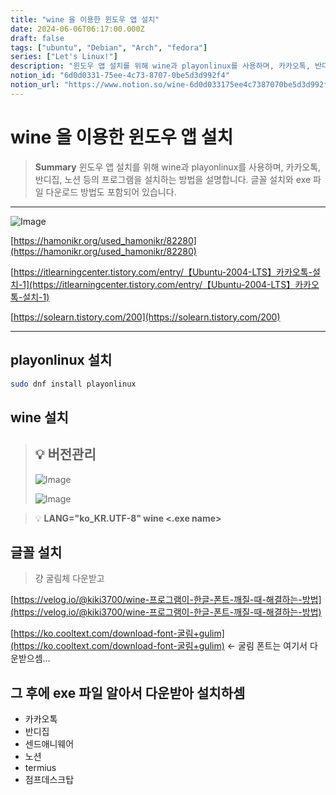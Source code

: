 ```yaml
---
title: "wine 을 이용한 윈도우 앱 설치"
date: 2024-06-06T06:17:00.000Z
draft: false
tags: ["ubuntu", "Debian", "Arch", "fedora"]
series: ["Let's Linux!"]
description: "윈도우 앱 설치를 위해 wine과 playonlinux를 사용하며, 카카오톡, 반디집, 노션 등의 프로그램을 설치하는 방법을 설명합니다. 글꼴 설치와 exe 파일 다운로드 방법도 포함되어 있습니다."
notion_id: "6d0d0331-75ee-4c73-8707-0be5d3d992f4"
notion_url: "https://www.notion.so/wine-6d0d033175ee4c7387070be5d3d992f4"
---
```


# wine 을 이용한 윈도우 앱 설치

> **Summary**
> 윈도우 앱 설치를 위해 wine과 playonlinux를 사용하며, 카카오톡, 반디집, 노션 등의 프로그램을 설치하는 방법을 설명합니다. 글꼴 설치와 exe 파일 다운로드 방법도 포함되어 있습니다.

---

![Image](https://prod-files-secure.s3.us-west-2.amazonaws.com/09ccd4d5-876c-4bba-bbdf-cc77a0a11257/12219858-1e91-4b07-820d-6a8b26fa6e41/Untitled.png?X-Amz-Algorithm=AWS4-HMAC-SHA256&X-Amz-Content-Sha256=UNSIGNED-PAYLOAD&X-Amz-Credential=ASIAZI2LB46644UDBRYE%2F20250724%2Fus-west-2%2Fs3%2Faws4_request&X-Amz-Date=20250724T115711Z&X-Amz-Expires=3600&X-Amz-Security-Token=IQoJb3JpZ2luX2VjEAMaCXVzLXdlc3QtMiJGMEQCIAOTgYZBDMLpBs6ER%2B3anYPo%2BpVA4zx51lFEwUA6duaMAiBfNjbVIQJ16GTdQMLWn7u44uQPLBzAgir6ww1G0tizLir%2FAwgsEAAaDDYzNzQyMzE4MzgwNSIMeGylWHrEw7nAp0R4KtwDxhHZVuVAJE7Az%2FFczLD8Xep%2FObKQXHlPzf9kFBBs%2BH3rVOg0k3q19adwD6ZWcc%2FykQNrHvoHUo9Kykm3Ynh8%2BwvBYrJzbv7xT9eGb0r0Jcl9YwokjYJwcaGIh8DonUA6cqU5ykrEfiVycRVSD%2BCFthXZecIR87bGmXQ%2FjdMg29lGacpbL%2FWcHLpXB%2Fp2YFZ0N58i1GWTpdrTKgS%2BOLoaCFtlul%2FCKBwBrNoz3lDMgpurX0XP%2FUGqQdIVB7DWk3fLrrkD1Ehzuw0CERNvl9G1J%2BNr9HmkR%2BxtouqItI0LhtRqa%2FbU%2B7l%2BAqG%2BRaIuqL1mB%2FZcysAFCm4LNQDYo6jsBxxKUEWm01kGvpmzRW5RmiNP53Rl4P2g15lhK8dbJXuj%2FzkNYdwLLf7ctttqvbEYLte%2BqANn7qDkx%2Bn1IVPrl45ZdvN8Nih9TLSEkh1TKTRP6shIuG2YJjmCrQo%2F47Wk7wer4IoGIQJXVE94CMPz7bLz2vMEsTVEDSs7kuHuJPGUMVJa9zXtNLtEavtbMUvlT2FY60BNPSWBXDiKRiwVAqCULr3B91goxDBEP9Yzvsrd%2BgWGRdYMtNOHOnMtmL4xQKGBIDEGFTV%2Bvh56y%2FsG5X521ZrOw81bOtMX8iAwr5uIxAY6pgHgUh1V5dTWSQOUFPpOuKjl4eWTsjKQkLoaC7u%2BvZZVcLt%2BP9fS8XhB6iNTFt%2BbeXQnyEADhI1I%2FUlluE47BH2aULxdnchF3bTOASijvy1z%2BcjgcppsoeKy51%2Buh%2B%2FQMuTz5faPJwr9S3DS6OTDMwVvFao2S9e2VdoyhbQ6akyzaYQkq5dKs11mhm8d0WEak9bgNuXPtyIohHANttLwwLdX6NCHMuiB&X-Amz-Signature=32f84fa7fae6416b479a600a8661e3d3e0c45d11ffdf7ec5e3bc219399288e88&X-Amz-SignedHeaders=host&x-amz-checksum-mode=ENABLED&x-id=GetObject)

[https://hamonikr.org/used_hamonikr/82280](https://hamonikr.org/used_hamonikr/82280)

[https://itlearningcenter.tistory.com/entry/【Ubuntu-2004-LTS】카카오톡-설치-1](https://itlearningcenter.tistory.com/entry/【Ubuntu-2004-LTS】카카오톡-설치-1)

[https://solearn.tistory.com/200](https://solearn.tistory.com/200)

---

## playonlinux 설치

```bash
sudo dnf install playonlinux
```

## wine 설치

> 💡 **버전관리**
> ---
>
> ![Image](https://prod-files-secure.s3.us-west-2.amazonaws.com/09ccd4d5-876c-4bba-bbdf-cc77a0a11257/8a9fe72e-34be-467a-b901-4518ba752ab2/a38ce55b-ac94-4cb9-a70a-5d2086e743d9.png?X-Amz-Algorithm=AWS4-HMAC-SHA256&X-Amz-Content-Sha256=UNSIGNED-PAYLOAD&X-Amz-Credential=ASIAZI2LB466VP42MYXA%2F20250724%2Fus-west-2%2Fs3%2Faws4_request&X-Amz-Date=20250724T115711Z&X-Amz-Expires=3600&X-Amz-Security-Token=IQoJb3JpZ2luX2VjEAMaCXVzLXdlc3QtMiJGMEQCIHduypYwV7G0nJ21aKi9qrAitTuKDUHn6Zdje%2FIIN0hBAiAvdAuy%2FOBwHr%2BUfAF3myUrcd9kvtwsealfoU75UBUk7Cr%2FAwgsEAAaDDYzNzQyMzE4MzgwNSIM24lNUP%2Bgo4XCdaXsKtwDOcJ3vGhPFmNs759lK5zEEnSps7NZFIpxAsUf2i3Q4%2Fg542b5GeH%2BHCE%2FjwcWOkgzpSggG6v7mVZkvMzzOvVv6L3hP5Wg2yZOY0T%2Bd0fCPWDLG3%2Fyo7mj2bjW6o2lATGHSSLJhedzhWQBVzNzkSQwMjBMHx84zUYRrcFfrZtC4GvE0Bo8M%2BN6UOXr7OfWUh8bliLdagR0GODYdi%2BEnW12ZBjtZ1j%2BoqUeWgjV0aTRn6coX%2BRdN%2FDh%2BJoGtxHUqkqeZoo16G7ynIhjxBPpOdUm4gq2BWWjBYIr30SmqQb7WK4rMUeOi0FWJ2k%2FHp%2FwKdNSGuqIk3xnVt4Z93S%2BrnlUZ8vv9kwqlO5%2BM5WMyIUAkfYyEtyjuf6%2FwfoI%2FOjT5K0XTAQSiP8wxzRO9nlNLqUPywDcnnXmvTpjyKzsiiLz%2BK2vTbS4a%2BT%2FmtP6Rur0g77AQwT6d6DDpRBfTsWRtlHaZOR4An7SS5A3l%2FSgZe9zEX1yYMiN9xMAPCRuIARl2usvqQyB%2BMv4mynCrodk5XFo2P3CpbbDj0sIr4ZRSuepxrafHHKzn6DtVGLlcbeGr0glQmYkRWJFmCbfu%2FtWDVcz1%2BuuCUV73TWhXhmOL8zfh4AwQGwb1exqV6AoGJow1JuIxAY6pgHnuA89WAS8io4ke9O4rTfUj2k8fenrWioyHIJ4WTsGyB4RkLYJNoxhtwqbKwD%2BgQAMBdpxTuHW0A%2BJ9k0y%2BRZCQkRL19GkV%2BmJqyx2Th21bE1VgETbDZ9vlvvhmjlnGkAorwMPpPjSGxYxVmhDDyC%2B4kIiz%2FX5afUb%2BSMP5hjhblTgx5F6LMV%2BfWXTd7LsR0uLqj%2F4c0smwL21NVKeJQH0NLevcCaJ&X-Amz-Signature=ddbf2f6dd5bbc910e3f6a25f28940f26ce7aac6954f237e0ca21b6ebef099529&X-Amz-SignedHeaders=host&x-amz-checksum-mode=ENABLED&x-id=GetObject)
>
> ![Image](https://prod-files-secure.s3.us-west-2.amazonaws.com/09ccd4d5-876c-4bba-bbdf-cc77a0a11257/c83a31b9-6ef0-44c9-9c18-68d0434b16c8/Untitled.png?X-Amz-Algorithm=AWS4-HMAC-SHA256&X-Amz-Content-Sha256=UNSIGNED-PAYLOAD&X-Amz-Credential=ASIAZI2LB466VP42MYXA%2F20250724%2Fus-west-2%2Fs3%2Faws4_request&X-Amz-Date=20250724T115711Z&X-Amz-Expires=3600&X-Amz-Security-Token=IQoJb3JpZ2luX2VjEAMaCXVzLXdlc3QtMiJGMEQCIHduypYwV7G0nJ21aKi9qrAitTuKDUHn6Zdje%2FIIN0hBAiAvdAuy%2FOBwHr%2BUfAF3myUrcd9kvtwsealfoU75UBUk7Cr%2FAwgsEAAaDDYzNzQyMzE4MzgwNSIM24lNUP%2Bgo4XCdaXsKtwDOcJ3vGhPFmNs759lK5zEEnSps7NZFIpxAsUf2i3Q4%2Fg542b5GeH%2BHCE%2FjwcWOkgzpSggG6v7mVZkvMzzOvVv6L3hP5Wg2yZOY0T%2Bd0fCPWDLG3%2Fyo7mj2bjW6o2lATGHSSLJhedzhWQBVzNzkSQwMjBMHx84zUYRrcFfrZtC4GvE0Bo8M%2BN6UOXr7OfWUh8bliLdagR0GODYdi%2BEnW12ZBjtZ1j%2BoqUeWgjV0aTRn6coX%2BRdN%2FDh%2BJoGtxHUqkqeZoo16G7ynIhjxBPpOdUm4gq2BWWjBYIr30SmqQb7WK4rMUeOi0FWJ2k%2FHp%2FwKdNSGuqIk3xnVt4Z93S%2BrnlUZ8vv9kwqlO5%2BM5WMyIUAkfYyEtyjuf6%2FwfoI%2FOjT5K0XTAQSiP8wxzRO9nlNLqUPywDcnnXmvTpjyKzsiiLz%2BK2vTbS4a%2BT%2FmtP6Rur0g77AQwT6d6DDpRBfTsWRtlHaZOR4An7SS5A3l%2FSgZe9zEX1yYMiN9xMAPCRuIARl2usvqQyB%2BMv4mynCrodk5XFo2P3CpbbDj0sIr4ZRSuepxrafHHKzn6DtVGLlcbeGr0glQmYkRWJFmCbfu%2FtWDVcz1%2BuuCUV73TWhXhmOL8zfh4AwQGwb1exqV6AoGJow1JuIxAY6pgHnuA89WAS8io4ke9O4rTfUj2k8fenrWioyHIJ4WTsGyB4RkLYJNoxhtwqbKwD%2BgQAMBdpxTuHW0A%2BJ9k0y%2BRZCQkRL19GkV%2BmJqyx2Th21bE1VgETbDZ9vlvvhmjlnGkAorwMPpPjSGxYxVmhDDyC%2B4kIiz%2FX5afUb%2BSMP5hjhblTgx5F6LMV%2BfWXTd7LsR0uLqj%2F4c0smwL21NVKeJQH0NLevcCaJ&X-Amz-Signature=54b39675043cc6a8172be995012ba1d8d25b1fb79d1d795e8af60a1bcc618f8f&X-Amz-SignedHeaders=host&x-amz-checksum-mode=ENABLED&x-id=GetObject)
>
>

> 💡 **LANG="ko_KR.UTF-8" wine <.exe name>**

## 글꼴 설치

> 걍 굴림체 다운받고

[https://velog.io/@kiki3700/wine-프로그램이-한글-폰트-깨질-때-해결하는-방법](https://velog.io/@kiki3700/wine-프로그램이-한글-폰트-깨질-때-해결하는-방법)

[https://ko.cooltext.com/download-font-굴림+gulim](https://ko.cooltext.com/download-font-굴림+gulim) ← 굴림 폰트는 여기서 다운받으셈…

## 그 후에 exe 파일 알아서 다운받아 설치하셈

- 카카오톡
- 반디집
- 센드애니웨어
- 노션
- termius
- 점프데스크탑
